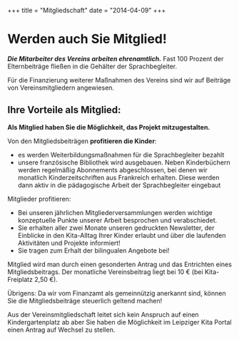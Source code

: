 +++
title = "Mitgliedschaft"
date = "2014-04-09"
+++

# Werden auch Sie Mitglied!

 

 

**_Die Mitarbeiter des Vereins arbeiten ehrenamtlich._** Fast 100 Prozent der Elternbeiträge fließen in die Gehälter 
der Sprachbegleiter.

Für die Finanzierung weiterer Maßnahmen des Vereins sind wir auf Beiträge von Vereinsmitgliedern angewiesen.

 

## Ihre Vorteile als Mitglied:

 

**Als Mitglied haben Sie die Möglichkeit, das Projekt mitzugestalten.**

Von den Mitgliedsbeiträgen **profitieren die Kinder**:

   - es werden Weiterbildungsmaßnahmen für die Sprachbegleiter bezahlt
   - unsere französische Bibliothek wird ausgebauen. Neben Kinderbüchern werden 
 regelmäßig Abonnements abgeschlossen, bei denen wir monatlich Kinderzeitschriften aus Frankreich erhalten. 
 Diese werden dann aktiv in die pädagogische Arbeit der Sprachbegleiter eingebaut


Mitglieder profitieren:

- Bei unseren jährlichen Mitgliederversammlungen werden wichtige konzeptuelle Punkte unserer Arbeit besprochen und 
verabschiedet.
- Sie erhalten aller zwei Monate unseren gedruckten Newsletter, der Einblicke in den Kita-Alltag Ihrer Kinder 
 erlaubt und über die laufenden Aktivitäten und Projekte informiert!
- Sie tragen zum Erhalt der bilingualen Angebote bei!
 

Mitglied wird man durch einen gesonderten Antrag und das Entrichten eines Mitgliedsbeitrags. Der monatliche 
Vereinsbeitrag liegt bei 10 € (bei Kita-Freiplatz 2,50 €).

 

Übrigens: Da wir vom Finanzamt als gemeinnützig anerkannt sind, können Sie die Mitgliedsbeiträge steuerlich geltend machen!

 

 

Aus der Vereinsmitgliedschaft leitet sich kein Anspruch auf einen Kindergartenplatz ab aber Sie 
haben die Möglichkeit im Leipziger Kita Portal einen Antrag auf Wechsel zu stellen.
